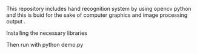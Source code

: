 This repository includes hand recognition system by using opencv python and this is buid for the sake of computer graphics and image processing output .  


Installing the necessary libraries 

  Then run with python demo.py
  
